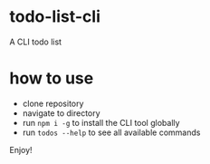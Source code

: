# todo-list-cli
A CLI todo list 

# how to use
- clone repository
- navigate to directory
- run `npm i -g` to install the CLI tool globally
- run `todos --help` to see all available commands

Enjoy! 
